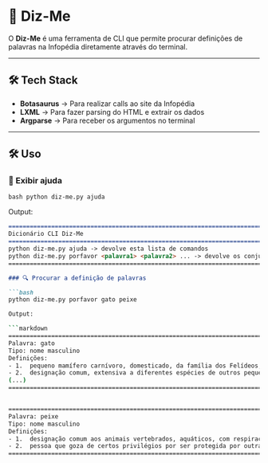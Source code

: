 # 📖 Diz-Me

O **Diz-Me** é uma ferramenta de CLI que permite procurar definições de palavras na Infopédia diretamente através do terminal.

---

## 🛠 Tech Stack

- **Botasaurus** → Para realizar calls ao site da Infopédia
- **LXML** → Para fazer parsing do HTML e extrair os dados
- **Argparse** → Para receber os argumentos no terminal

---

## 🛠 Uso

### 📌 Exibir ajuda

```bash python diz-me.py ajuda```

Output:

```markdown
========================================================================================================================
Dicionário CLI Diz-Me
========================================================================================================================
python diz-me.py ajuda -> devolve esta lista de comandos
python diz-me.py porfavor <palavra1> <palavra2> ... -> devolve os conjuntos de dados associados às palavras na Infopédia
========================================================================================================================```

### 🔍 Procurar a definição de palavras

```bash
python diz-me.py porfavor gato peixe

Output:

```markdown
========================================================================================================================
Palavra: gato
Tipo: nome masculino
Definições:
- 1.  pequeno mamífero carnívoro, domesticado, da família dos Felídeos, digitígrado e de garras retráteis, de que existem diversas raças, apresenta geralmente corpo esguio, com cerca de 50 centímetros de comprimento, patas curtas, cauda longa e pelagem macia, sendo tradicionalmente utilizado para caçar ou afugentar ratos
- 2.  designação comum, extensiva a diferentes espécies de outros pequenos mamíferos carnívoros da família dos Felídeos
(...)
========================================================================================================================


========================================================================================================================
Palavra: peixe
Tipo: nome masculino
Definições:
- 1.  designação comum aos animais vertebrados, aquáticos, com respiração branquial, esqueleto ósseo ou cartilaginoso, geralmente com o corpo coberto de escamas e membros em forma de barbatanas
- 2.  pessoa que goza de certos privilégios por ser protegida por outra, mais influente
========================================================================================================================



